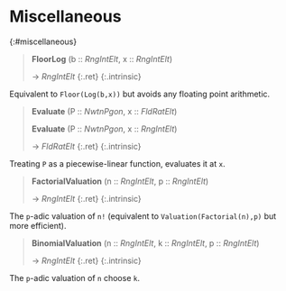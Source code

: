 # Miscellaneous
{:#miscellaneous}

<a id="FloorLog--RngIntElt--etc"></a><a id="FloorLog--RngIntElt--RngIntElt"></a><a id="FloorLog"></a>
> **FloorLog** (b :: *RngIntElt*, x :: *RngIntElt*)
> 
> -> *RngIntElt*
> {:.ret}
{:.intrinsic}

Equivalent to `Floor(Log(b,x))` but avoids any floating point arithmetic.


<a id="Evaluate--NwtnPgon--FldRatElt"></a><a id="Evaluate--NwtnPgon--RngIntElt"></a><a id="Evaluate"></a><a id="Evaluate--NwtnPgon--etc"></a>
> **Evaluate** (P :: *NwtnPgon*, x :: *FldRatElt*)
> 
> **Evaluate** (P :: *NwtnPgon*, x :: *RngIntElt*)
> 
> -> *FldRatElt*
> {:.ret}
{:.intrinsic}

Treating `P` as a piecewise-linear function, evaluates it at `x`.




<a id="FactorialValuation"></a><a id="FactorialValuation--RngIntElt--RngIntElt"></a><a id="FactorialValuation--RngIntElt--etc"></a>
> **FactorialValuation** (n :: *RngIntElt*, p :: *RngIntElt*)
> 
> -> *RngIntElt*
> {:.ret}
{:.intrinsic}

The `p`-adic valuation of `n!` (equivalent to `Valuation(Factorial(n),p)` but more efficient).


<a id="BinomialValuation--RngIntElt--RngIntElt--RngIntElt"></a><a id="BinomialValuation--RngIntElt--etc"></a><a id="BinomialValuation"></a>
> **BinomialValuation** (n :: *RngIntElt*, k :: *RngIntElt*, p :: *RngIntElt*)
> 
> -> *RngIntElt*
> {:.ret}
{:.intrinsic}

The `p`-adic valuation of `n` choose `k`.


